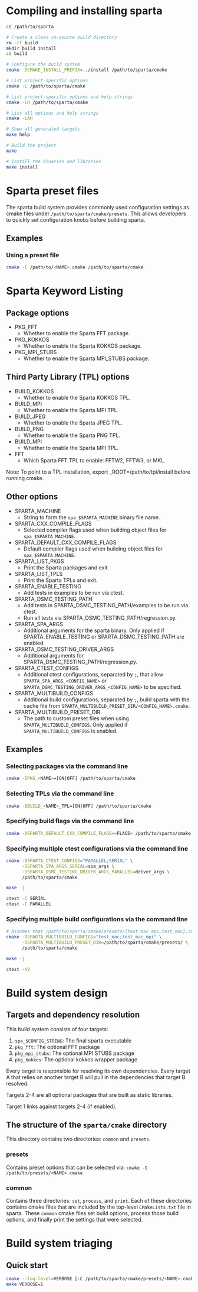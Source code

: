 # Compiling and installing sparta
```bash
cd /path/to/sparta

# Create a clean in-source build directory
rm -rf build
mkdir build install
cd build

# Configure the build system
cmake -DCMAKE_INSTALL_PREFIX=../install /path/to/sparta/cmake

# List project-specific options
cmake -L /path/to/sparta/cmake

# List project-specific options and help strings
cmake -LH /path/to/sparta/cmake

# List all options and help strings
cmake -LAH

# Show all generated targets
make help

# Build the project
make

# Install the binaries and libraries
make install
```
# Sparta preset files
The sparta build system provides commonly used configuration settings as cmake files under
`/path/to/sparta/cmake/presets`. This allows developers to quickly set
configuration knobs before building sparta.
## Examples
### Using a preset file
```bash
cmake -C /path/to/<NAME>.cmake /path/to/sparta/cmake
```

# Sparta Keyword Listing
## Package options
* PKG_FFT
  * Whether to enable the Sparta FFT package.
* PKG_KOKKOS
  * Whether to enable the Sparta KOKKOS package.
* PKG_MPI_STUBS
  * Whether to enable the Sparta MPI_STUBS package.

## Third Party Library (TPL) options
* BUILD_KOKKOS
  * Whether to enable the Sparta KOKKOS TPL.
* BUILD_MPI
  * Whether to enable the Sparta MPI TPL.
* BUILD_JPEG
  * Whether to enable the Sparta JPEG TPL.
* BUILD_PNG
  * Whether to enable the Sparta PNG TPL.
* BUILD_MPI
  * Whether to enable the Sparta MPI TPL.
* FFT
  * Which Sparta FFT TPL to enable: FFTW2, FFTW3, or MKL.

Note: To point to a TPL installation, export <TPL>_ROOT=/path/to/tpl/install
before running cmake.

## Other options
* SPARTA_MACHINE
  * String to form the `spa_$SPARTA_MACHINE` binary file name.
* SPARTA_CXX_COMPILE_FLAGS
  * Selected compiler flags used when building object files for `spa_$SPARTA_MACHINE`.
* SPARTA_DEFAULT_CXX_COMPILE_FLAGS
  * Default compiler flags used when building object files for `spa_$SPARTA_MACHINE`.
* SPARTA_LIST_PKGS
  * Print the Sparta packages and exit.
* SPARTA_LIST_TPLS
  * Print the Sparta TPLs and exit.
* SPARTA_ENABLE_TESTING
  * Add tests in examples to be run via ctest.
* SPARTA_DSMC_TESTING_PATH
  * Add tests in SPARTA_DSMC_TESTING_PATH/examples to be run via ctest.
  * Run all tests via SPARTA_DSMC_TESTING_PATH/regression.py.
* SPARTA_SPA_ARGS
  * Additional arguments for the sparta binary. Only applied if SPARTA_ENABLE_TESTING or
  SPARTA_DSMC_TESTING_PATH are enabled.
* SPARTA_DSMC_TESTING_DRIVER_ARGS
  * Additional arguments for SPARTA_DSMC_TESTING_PATH/regression.py.
* SPARTA_CTEST_CONFIGS
  * Additional ctest configurations, separated by `;`, that allow `SPARTA_SPA_ARGS_<CONFIG_NAME>` or `SPARTA_DSMC_TESTING_DRIVER_ARGS_<CONFIG_NAME>` to be specified.
* SPARTA_MULTIBUILD_CONFIGS
  * Additional build configurations, separated by `;`, build sparta with the cache file from `SPARTA_MULTIBUILD_PRESET_DIR/<CONFIG_NAME>.cmake`.
* SPARTA_MULTIBUILD_PRESET_DIR
  * The path to custom preset files when using `SPARTA_MULTIBUILD_CONFIGS`. Only applied if `SPARTA_MULTIBUILD_CONFIGS` is enabled.

## Examples
### Selecting packages via the command line
```bash
cmake -DPKG_<NAME>=[ON|OFF] /path/to/sparta/cmake
```

### Selecting TPLs via the command line
```bash
cmake -DBUILD_<NAME>_TPL=[ON|OFF] /path/to/sparta/cmake
```

### Specifying build flags via the command line
```bash
cmake -DSPARTA_DEFAULT_CXX_COMPILE_FLAGS=<FLAGS> /path/to/sparta/cmake
```

### Specifying multiple ctest configurations via the command line
```bash
cmake -DSPARTA_CTEST_CONFIGS="PARALLEL;SERIAL" \
      -DSPARTA_SPA_ARGS_SERIAL=spa_args \
      -DSPARTA_DSMC_TESTING_DRIVER_ARGS_PARALLEL=driver_args \
      /path/to/sparta/cmake

make -j

ctest -C SERIAL
ctest -C PARALLEL
```

### Specifying multiple build configurations via the command line
```bash
# Assumes that /path/to/sparta/cmake/presets/{test_mac_mpi,test_mac}.cmake exist
cmake -DSPARTA_MULTIBUILD_CONFIGS="test_mac;test_mac_mpi" \
      -DSPARTA_MULTIBUILD_PRESET_DIR=/path/to/sparta/cmake/presets/ \
      /path/to/sparta/cmake

make -j

ctest -VV
```

# Build system design
## Targets and dependency resolution
This build system consists of four targets:

1. `spa_$CONFIG_STRING`: The final sparta executable
2. `pkg_fft`: The optional FFT package
3. `pkg_mpi_stubs`: The optional MPI STUBS package
4. `pkg_kokkos`: The optional kokkos wrapper package

Every target is responsible for resolving its own dependencies. Every target A that
relies on another target B will pull in the dependencies that target B resolved.

Targets 2-4 are all optional packages that are built as static libraries.

Target 1 links against targets 2-4 (if enabled).

## The structure of the `sparta/cmake` directory
This directory contains two directories: `common` and `presets`.
### presets
Contains preset options that can be selected via: 
`cmake -C /path/to/presets/<NAME>.cmake`
### common
Contains three directories: `set`, `process`, and `print`.  Each of these
directories contains cmake files that are included by the top-level
`CMakeLists.txt` file in sparta. These `common` cmake files set build options,
process those build options, and finally print the settings that were selected.

# Build system triaging
## Quick start
```bash
cmake --log-level=VERBOSE [-C /path/to/sparta/cmake/presets/<NAME>.cmake] /path/to/sparta/cmake
make VERBOSE=1
```
